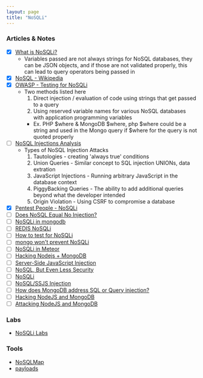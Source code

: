```yaml
---
layout: page
title: "NoSQLi"
---
```


### Articles & Notes

- [x] [What is NoSQLi?](http://www.petecorey.com/blog/2017/07/03/what-is-nosql-injection/)
  * Variables passed are not always strings for NoSQL databases, they can be JSON objects, and if those are not validated properly, this can lead to query operators being passed in
- [x] [NoSQL - Wikipedia](https://en.wikipedia.org/wiki/NoSQL)
- [x] [OWASP - Testing for NoSQLi](https://www.owasp.org/index.php/Testing_for_NoSQL_injection)
  * Two methods listed here
    1. Direct injection / evaluation of code using strings that get passed to a query
    2. Using reserved variable names for various NoSQL databases with application programming variables
      * Ex. PHP $where & MongoDB $where, php $where could be a string and used in the Mongo query if $where for the query is not quoted properly
- [ ] [NoSQL Injections Analysis](https://www.infoq.com/articles/nosql-injections-analysis/)
  * Types of NoSQL Injection Attacks
    1. Tautologies - creating 'always true' conditions
    2. Union Queries - Similar concept to SQL injection UNIONs, data extration
    3. JavaScript Injections - Running arbitrary JavaScript in the database context
    4. PiggyBacking Queries - The ability to add additional queries beyond what the developer intended
    5. Origin Violation - Using CSRF to compromise a database
- [x] [Pentest People - NoSQLi](https://www.pentestpeople.com/nosql-injection/)
- [ ] [Does NoSQL Equal No Injection?](https://securityintelligence.com/does-nosql-equal-no-injection/)
- [ ] [NoSQLi in mongodb](https://zanon.io/posts/nosql-injection-in-mongodb)
- [ ] [REDIS NoSQLi](https://medium.com/@PatrickSpiegel/https-medium-com-patrickspiegel-nosql-injection-redis-25b332d09e58)
- [ ] [How to test for NoSQLi](https://security.stackexchange.com/questions/154104/how-to-test-for-nosql-injections)
- [ ] [mongo won't prevent NoSQLi](https://blog.sqreen.com/mongodb-will-not-prevent-nosql-injections-in-your-node-js-app/)
- [ ] [NoSQLi in Meteor](https://blog.designveloper.com/2016/08/06/nosql-injection-in-meteor-js-application/)
- [ ] [Hacking Nodejs + MongoDB](https://blog.websecurify.com/2014/08/hacking-nodejs-and-mongodb.html)
- [ ] [Server-Side JavaScript Injection](https://media.blackhat.com/bh-us-11/Sullivan/BH_US_11_Sullivan_Server_Side_WP.pdf)
- [ ] [NoSQL, But Even Less Security](http://blogs.adobe.com/asset/files/2011/04/NoSQL-But-Even-Less-Security.pdf)
- [ ] [NoSQLi](http://erlend.oftedal.no/blog/?blogid=110)
- [ ] [NoSQL/SSJS Injection](http://www.syhunt.com/?n=Articles.NoSQLInjection)
- [ ] [How does MongoDB address SQL or Query injection?](http://docs.mongodb.org/manual/faq/developers/#how-does-mongodb-address-sql-or-query-injection)
- [ ] [Hacking NodeJS and MongoDB](http://blog.websecurify.com/2014/08/hacking-nodejs-and-mongodb.html)
- [ ] [Attacking NodeJS and MongoDB](http://blog.websecurify.com/2014/08/attacks-nodejs-and-mongodb-part-to.html)

### Labs

- [NoSQLi Labs](labs/php-mongodb/)

### Tools

- [NoSQLMap](https://github.com/codingo/NoSQLMap)
- [payloads](https://github.com/cr0hn/nosqlinjection_wordlists)

